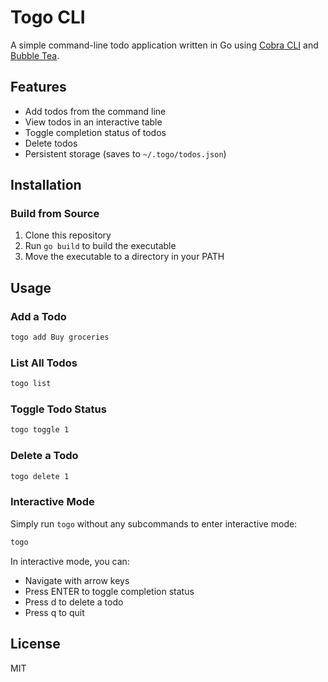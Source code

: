 # Togo CLI

A simple command-line todo application written in Go using [Cobra CLI](https://github.com/spf13/cobra) and [Bubble Tea](https://github.com/charmbracelet/bubbletea).

## Features

- Add todos from the command line
- View todos in an interactive table
- Toggle completion status of todos
- Delete todos
- Persistent storage (saves to `~/.togo/todos.json`)

## Installation

### Build from Source

1. Clone this repository
2. Run `go build` to build the executable
3. Move the executable to a directory in your PATH

## Usage

### Add a Todo

```bash
togo add Buy groceries
```

### List All Todos

```bash
togo list
```

### Toggle Todo Status

```bash
togo toggle 1
```

### Delete a Todo

```bash
togo delete 1
```

### Interactive Mode

Simply run `togo` without any subcommands to enter interactive mode:

```bash
togo
```

In interactive mode, you can:
- Navigate with arrow keys
- Press ENTER to toggle completion status
- Press d to delete a todo
- Press q to quit

## License

MIT 